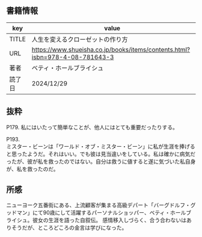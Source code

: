## 書籍情報
|key|value|
|---|-----|
|TITLE|人生を変えるクローゼットの作り方|
|URL|https://www.shueisha.co.jp/books/items/contents.html?isbn=978-4-08-781643-3|
|著者|ベティ・ホールブライシュ|
|読了日|2024/12/29|

## 抜粋
P179.
私にはいたって簡単なことが、他人にはとても重要だったりする。

P193.  
ミスター・ビーンは「ワールド・オブ・ミスター・ビーン」に私が生涯を捧げると思ったようだ。それはいい。でも彼は見当違いをしている。私は確かに病気だったが、彼が私を救ったのではない。自分は救うに値すると遂に気づいた私自身が、私を救ったのだ。

## 所感
ニューヨーク五番街にある、上流顧客が集まる高級デパート「バーグドルフ・グッドマン」にて90歳にして活躍するパーソナルショッパー、ベティ・ホールブライシュ。彼女の生涯を語った自叙伝。
感情移入しづらく、合う合わないはありそうだが、ところどころの金言は学びになった。